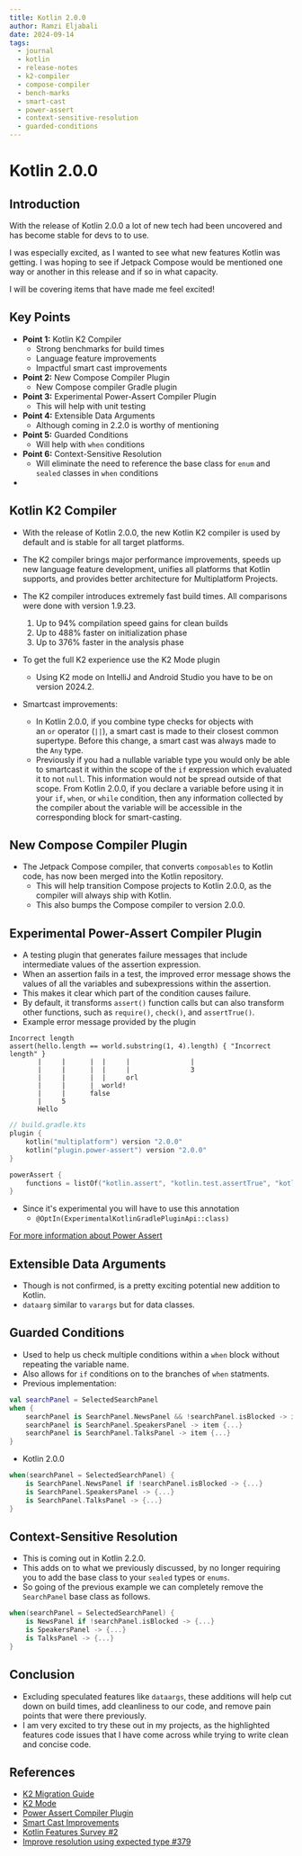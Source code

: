 ```yaml
---
title: Kotlin 2.0.0
author: Ramzi Eljabali
date: 2024-09-14
tags:
  - journal
  - kotlin
  - release-notes
  - k2-compiler
  - compose-compiler
  - bench-marks
  - smart-cast
  - power-assert
  - context-sensitive-resolution
  - guarded-conditions
---
```


# Kotlin 2.0.0

## Introduction

With the release of Kotlin 2.0.0 a lot of new tech had been uncovered and has become stable for devs to to use.

I was especially excited, as I wanted to see what new features Kotlin was getting. I was hoping to see if Jetpack Compose would be mentioned one way or another in this release and if so in what capacity.

I will be covering items that have made me feel excited!

## Key Points

- **Point 1:** Kotlin K2 Compiler 
	- Strong benchmarks for build times
	- Language feature improvements
	- Impactful smart cast improvements
- **Point 2:** New Compose Compiler Plugin
	- New Compose compiler Gradle plugin
- **Point 3:** Experimental Power-Assert Compiler Plugin
	- This will help with unit testing
- **Point 4:** Extensible Data Arguments
	- Although coming in 2.2.0 is worthy of mentioning
- **Point 5:** Guarded Conditions
	- Will help with `when` conditions
- **Point 6:** Context-Sensitive Resolution
	- Will eliminate the need to reference the base class for `enum` and `sealed` classes in `when` conditions 
- 

## Kotlin K2 Compiler
- With the release of Kotlin 2.0.0, the new Kotlin K2 compiler is used by default and is stable for all target  platforms.
- The K2 compiler brings major performance improvements, speeds up new language feature development, unifies all platforms that Kotlin supports, and provides better architecture for Multiplatform Projects.
- The K2 compiler introduces extremely fast build times. All comparisons were done with version 1.9.23.
	1. Up to 94% compilation speed gains for clean builds
	2. Up to 488% faster on initialization phase
	3. Up to 376% faster in the analysis phase
- To get the full K2 experience use the K2 Mode plugin 
	- Using K2 mode on IntelliJ and Android Studio you have to be on version 2024.2.

- Smartcast improvements:
	- In Kotlin 2.0.0, if you combine type checks for objects with an `or` operator (`||`), a smart cast is made to their closest common supertype. Before this change, a smart cast was always made to the `Any` type.
	- Previously if you had a nullable variable type you would only be able to smartcast it within the scope of the `if` expression which evaluated it to not `null`. This information would not be spread outside of that scope. From Kotlin 2.0.0, if you declare a variable before using it in your `if`, `when`, or `while` condition, then any information collected by the compiler about the variable will be accessible in the corresponding block for smart-casting.

## New Compose Compiler Plugin
- The Jetpack Compose compiler, that converts `composables` to Kotlin code, has now been merged into the Kotlin repository.
	- This will help transition Compose projects to Kotlin 2.0.0, as the compiler will always ship with Kotlin.
	- This also bumps the Compose compiler to version 2.0.0.

## Experimental Power-Assert Compiler Plugin
- A testing plugin that generates failure messages that include intermediate values of the assertion expression.
- When an assertion fails in a test, the improved error message shows the values of all the variables and subexpressions within the assertion.
- This makes it clear which part of the condition causes failure.
- By default, it transforms `assert()` function calls but can also transform other functions, such as `require()`, `check()`, and `assertTrue()`.
- Example error message provided by the plugin
```text
Incorrect length
assert(hello.length == world.substring(1, 4).length) { "Incorrect length" }
       |     |      |  |     |               |
       |     |      |  |     |               3
       |     |      |  |     orl
       |     |      |  world!
       |     |      false
       |     5
       Hello
```


```kotlin
// build.gradle.kts
plugin {
	kotlin("multiplatform") version "2.0.0"
	kotlin("plugin.power-assert") version "2.0.0"
}

powerAssert {
	functions = listOf("kotlin.assert", "kotlin.test.assertTrue", "kotlin.test.assertEquals", "kotlin.test.assertNull")
}
```

- Since it's experimental you will have to use this annotation
	- `@OptIn(ExperimentalKotlinGradlePluginApi::class)`

[For more information about Power Assert](https://kotlinlang.org/docs/power-assert.html)

## Extensible Data Arguments
- Though is not confirmed, is a pretty exciting potential new addition to Kotlin.
- `dataarg` similar to `varargs` but for data classes.
## Guarded Conditions
- Used to help us check multiple conditions within a `when` block without repeating the variable name.
- Also allows for `if` conditions on to the branches of `when` statments.
- Previous implementation: 
```kotlin
val searchPanel = SelectedSearchPanel
when {
	searchPanel is SearchPanel.NewsPanel && !searchPanel.isBlocked -> item { NewsResult() }
	searchPanel is SearchPanel.SpeakersPanel -> item {...}
	searchPanel is SearchPanel.TalksPanel -> item {...}
}
```
- Kotlin 2.0.0
```kotlin
when(searchPanel = SelectedSearchPanel) {
	is SearchPanel.NewsPanel if !searchPanel.isBlocked -> {...}
	is SearchPanel.SpeakersPanel -> {...}
	is SearchPanel.TalksPanel -> {...}
}
```

## Context-Sensitive Resolution
- This is coming out in Kotlin 2.2.0.
- This adds on to what we previously discussed, by no longer requiring you to add the base class to your `sealed` types or `enums`.
- So going of the previous example we can completely remove the `SearchPanel` base class as follows.
```kotlin
when(searchPanel = SelectedSearchPanel) {
	is NewsPanel if !searchPanel.isBlocked -> {...}
	is SpeakersPanel -> {...}
	is TalksPanel -> {...}
}
```

## Conclusion
- Excluding speculated features like `dataargs`, these additions will help cut down on build times, add cleanliness to our code, and remove pain points that were there previously.
- I am very excited to try these out in my projects, as the highlighted features code issues that I have come across while trying to write clean and concise code.

## References
- [K2 Migration Guide](https://kotlinlang.org/docs/k2-compiler-migration-guide.html#performance-improvements)
- [K2 Mode](https://blog.jetbrains.com/idea/2024/08/meet-the-renovated-kotlin-support-k2-mode/)
- [Power Assert Compiler Plugin](https://kotlinlang.org/docs/whatsnew20.html#experimental-kotlin-power-assert-compiler-plugin)
- [Smart Cast Improvements](https://kotlinlang.org/docs/whatsnew20.html#smart-cast-improvements)
- [Kotlin Features Survey #2](https://blog.jetbrains.com/kotlin/2021/06/kotlin-features-survey-edition-2/)
- [Improve resolution using expected type #379](https://github.com/Kotlin/KEEP/issues/379)

